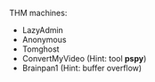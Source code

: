 THM machines:
- LazyAdmin
- Anonymous
- Tomghost
- ConvertMyVideo (Hint: tool **pspy**)
- Brainpan1 (Hint: buffer overflow)